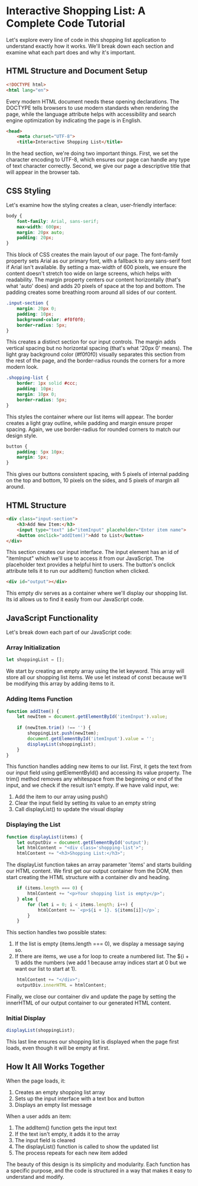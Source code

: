 # Interactive Shopping List: A Complete Code Tutorial

Let's explore every line of code in this shopping list application to understand exactly how it works. We'll break down each section and examine what each part does and why it's important.

## HTML Structure and Document Setup

```html
<!DOCTYPE html>
<html lang="en">
```
Every modern HTML document needs these opening declarations. The DOCTYPE tells browsers to use modern standards when rendering the page, while the language attribute helps with accessibility and search engine optimization by indicating the page is in English.

```html
<head>
    <meta charset="UTF-8">
    <title>Interactive Shopping List</title>
```
In the head section, we're doing two important things. First, we set the character encoding to UTF-8, which ensures our page can handle any type of text character correctly. Second, we give our page a descriptive title that will appear in the browser tab.

## CSS Styling

Let's examine how the styling creates a clean, user-friendly interface:

```css
body {
    font-family: Arial, sans-serif;
    max-width: 600px;
    margin: 20px auto;
    padding: 20px;
}
```
This block of CSS creates the main layout of our page. The font-family property sets Arial as our primary font, with a fallback to any sans-serif font if Arial isn't available. By setting a max-width of 600 pixels, we ensure the content doesn't stretch too wide on large screens, which helps with readability. The margin property centers our content horizontally (that's what 'auto' does) and adds 20 pixels of space at the top and bottom. The padding creates some breathing room around all sides of our content.

```css
.input-section {
    margin: 20px 0;
    padding: 10px;
    background-color: #f0f0f0;
    border-radius: 5px;
}
```
This creates a distinct section for our input controls. The margin adds vertical spacing but no horizontal spacing (that's what '20px 0' means). The light gray background color (#f0f0f0) visually separates this section from the rest of the page, and the border-radius rounds the corners for a more modern look.

```css
.shopping-list {
    border: 1px solid #ccc;
    padding: 10px;
    margin: 10px 0;
    border-radius: 5px;
}
```
This styles the container where our list items will appear. The border creates a light gray outline, while padding and margin ensure proper spacing. Again, we use border-radius for rounded corners to match our design style.

```css
button {
    padding: 5px 10px;
    margin: 5px;
}
```
This gives our buttons consistent spacing, with 5 pixels of internal padding on the top and bottom, 10 pixels on the sides, and 5 pixels of margin all around.

## HTML Structure

```html
<div class="input-section">
    <h3>Add New Item:</h3>
    <input type="text" id="itemInput" placeholder="Enter item name">
    <button onclick="addItem()">Add to List</button>
</div>
```
This section creates our input interface. The input element has an id of "itemInput" which we'll use to access it from our JavaScript. The placeholder text provides a helpful hint to users. The button's onclick attribute tells it to run our addItem() function when clicked.

```html
<div id="output"></div>
```
This empty div serves as a container where we'll display our shopping list. Its id allows us to find it easily from our JavaScript code.

## JavaScript Functionality

Let's break down each part of our JavaScript code:

### Array Initialization
```javascript
let shoppingList = [];
```
We start by creating an empty array using the let keyword. This array will store all our shopping list items. We use let instead of const because we'll be modifying this array by adding items to it.

### Adding Items Function
```javascript
function addItem() {
    let newItem = document.getElementById('itemInput').value;
    
    if (newItem.trim() !== '') {
        shoppingList.push(newItem);
        document.getElementById('itemInput').value = '';
        displayList(shoppingList);
    }
}
```
This function handles adding new items to our list. First, it gets the text from our input field using getElementById() and accessing its value property. The trim() method removes any whitespace from the beginning or end of the input, and we check if the result isn't empty. If we have valid input, we:
1. Add the item to our array using push()
2. Clear the input field by setting its value to an empty string
3. Call displayList() to update the visual display

### Displaying the List
```javascript
function displayList(items) {
    let outputDiv = document.getElementById('output');
    let htmlContent = "<div class='shopping-list'>";
    htmlContent += "<h3>Shopping List:</h3>";
```
The displayList function takes an array parameter 'items' and starts building our HTML content. We first get our output container from the DOM, then start creating the HTML structure with a container div and heading.

```javascript
    if (items.length === 0) {
        htmlContent += "<p>Your shopping list is empty</p>";
    } else {
        for (let i = 0; i < items.length; i++) {
            htmlContent += `<p>${i + 1}. ${items[i]}</p>`;
        }
    }
```
This section handles two possible states:
1. If the list is empty (items.length === 0), we display a message saying so.
2. If there are items, we use a for loop to create a numbered list. The ${i + 1} adds the numbers (we add 1 because array indices start at 0 but we want our list to start at 1).

```javascript
    htmlContent += "</div>";
    outputDiv.innerHTML = htmlContent;
```
Finally, we close our container div and update the page by setting the innerHTML of our output container to our generated HTML content.

### Initial Display
```javascript
displayList(shoppingList);
```
This last line ensures our shopping list is displayed when the page first loads, even though it will be empty at first.

## How It All Works Together

When the page loads, it:
1. Creates an empty shopping list array
2. Sets up the input interface with a text box and button
3. Displays an empty list message

When a user adds an item:
1. The addItem() function gets the input text
2. If the text isn't empty, it adds it to the array
3. The input field is cleared
4. The displayList() function is called to show the updated list
5. The process repeats for each new item added

The beauty of this design is its simplicity and modularity. Each function has a specific purpose, and the code is structured in a way that makes it easy to understand and modify.
